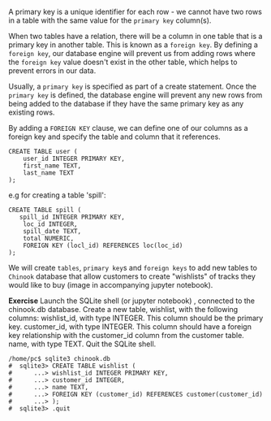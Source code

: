 A primary key is a unique identifier for each row - we cannot have two rows in a table with the same value for the `primary key` column(s).

When two tables have a relation, there will be a column in one table that is a primary key in another table. This is known as a `foreign key`. By defining a `foreign key`, our database engine will prevent us from adding rows where the `foreign key` value doesn't exist in the other table, which helps to prevent errors in our data.

Usually, a `primary key` is specified as part of a create statement. Once the `primary key` is defined, the database engine will prevent any new rows from being added to the database if they have the same primary key as any existing rows. 

By adding a `FOREIGN KEY` clause, we can define one of our columns as a foreign key and specify the table and column that it references.

```
CREATE TABLE user (
    user_id INTEGER PRIMARY KEY,
    first_name TEXT,
    last_name TEXT
);

```
e.g for creating a table 'spill':

```
CREATE TABLE spill (
   spill_id INTEGER PRIMARY KEY,
    loc_id INTEGER,
    spill_date TEXT,
    total NUMERIC,
    FOREIGN KEY (locl_id) REFERENCES loc(loc_id)
);

```
We will create `tables`, `primary key`s and `foreign keys` to add new tables to `Chinook` database that allow customers to create "wishlists" of tracks they would like to buy (image in accompanying jupyter notebook).

**Exercise**
Launch the SQLite shell (or jupyter notebook) , connected to the chinook.db database.
Create a new table, wishlist, with the following columns:
wishlist_id, with type INTEGER.
This column should be the primary key.
customer_id, with type INTEGER.
This column should have a foreign key relationship with the customer_id column from the customer table.
name, with type TEXT.
Quit the SQLite shell.

```
/home/pc$ sqlite3 chinook.db
#  sqlite3> CREATE TABLE wishlist (
#      ...> wishlist_id INTEGER PRIMARY KEY,
#      ...> customer_id INTEGER,
#      ...> name TEXT,
#      ...> FOREIGN KEY (customer_id) REFERENCES customer(customer_id)
#      ...> );
#  sqlite3> .quit

```

